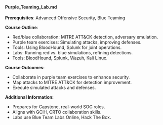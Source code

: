 #### Purple_Teaming_Lab.md
**Prerequisites**: Advanced Offensive Security, Blue Teaming  

**Course Outline**:  
- Red/blue collaboration: MITRE ATT&CK detection, adversary emulation.  
- Purple team exercises: Simulating attacks, improving defenses.  
- Tools: Using BloodHound, Splunk for joint operations.  
- Labs: Running red vs. blue simulations, refining detections.  
- Tools: BloodHound, Splunk, Wazuh, Kali Linux.  

**Course Outcomes**:  
- Collaborate in purple team exercises to enhance security.  
- Map attacks to MITRE ATT&CK for detection improvement.  
- Execute simulated attacks and defenses.  

**Additional Information**:  
- Prepares for Capstone, real-world SOC roles.  
- Aligns with GCIH, CRTO collaboration skills.  
- Labs use Blue Team Labs Online, Hack The Box.